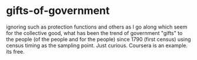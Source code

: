 # gifts-of-government
ignoring such as protection functions and others as I go along which seem for the collective good, what has been the trend of government "gifts" to the people (of the people and for the people) since 1790 (first census) using census timing as the sampling point.  Just curious.   Coursera is an example.  its free.
